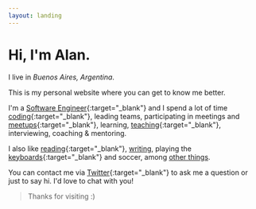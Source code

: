 ```yaml
---
layout: landing
---
```


# Hi, I'm Alan.

I live in _Buenos Aires, Argentina_.

This is my personal website where you can get to know me better.

I'm a [Software Engineer][Linkedin]{:target="_blank"} and I spend a lot of time [coding][Github]{:target="_blank"}, leading teams, participating in meetings and [meetups][Meetup]{:target="_blank"}, learning, [teaching][frontend-training]{:target="_blank"}, interviewing, coaching &amp; mentoring.

I also like [reading][Goodreads]{:target="_blank"}, [writing][blog], playing the [keyboards][SoundCloud]{:target="_blank"} and soccer, among [other things][about-me].

You can contact me via [Twitter]{:target="_blank"} to ask me a question or just to say hi. I'd love to chat with you!

> Thanks for visiting :)

[Linkedin]: https://www.linkedin.com/in/aaccurso
[Github]: http://github.com/aaccurso
[Meetup]: https://www.meetup.com/members/139833012
[frontend-training]: https://github.com/Graion/frontend-training
[Goodreads]: https://www.goodreads.com/user/show/31983601-alan-accurso
[Twitter]: https://twitter.com/aaaccurso
[SoundCloud]: https://soundcloud.com/alan-accurso
[about-me]: /about-me
[blog]: /blog
